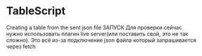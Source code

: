 # TableScript
Creating a table from the sent json file
ЗАПУСК
Для проверки сейчас нужно использовать плагин live server(или поставить свой, это не так сложно). Это всё из-за подключение json файла который запрашивается через fetch

